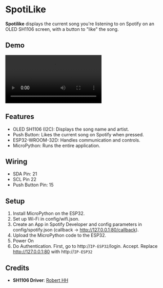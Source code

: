 # SpotiLike

**Spotilike** displays the current song you're listening to on Spotify on an OLED SH1106 screen, with a button to "like" the song.

## Demo
![Spotilike Demo](poc.mp4)

## Features
- OLED SH1106 (I2C): Displays the song name and artist.
- Push Button: Likes the current song on Spotify when pressed.
- ESP32-WROOM-32D: Handles communication and controls.
- MicroPython: Runs the entire application.

## Wiring
- SDA Pin: 21
- SCL Pin 22
- Push Button Pin: 15

## Setup
1. Install MicroPython on the ESP32.
3. Set up Wi-Fi in config/wifi.json.
4. Create an App in Spotify Developer and config parameters in config/spotify.json (callback -> http://127.0.0.1:80/callback).
5. Upload the MicroPython code to the ESP32.
6. Power On
7. Do Authentication. First, go to http://`IP-ESP32`/login. Accept. Replace http://127.0.0.1:80 with http://`IP-ESP32`

## Credits
- **SH1106 Driver**: [Robert HH](https://github.com/robert-hh/SH1106/)
